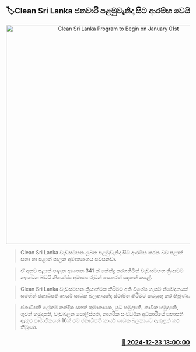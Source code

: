 <p align='center'><b><h2 align='center' title='Clean Sri Lanka Program to Begin on January 01st'>🏷Clean Sri Lanka ජනවාරි පළමුවැනිදා සිට ආරම්භ වෙයි</h2></b></p>
<p align='center'><img src='https://helakuru.sgp1.cdn.digitaloceanspaces.com/esana/images/lib/gosl-government-archived.jpg' width='600' alt='Clean Sri Lanka Program to Begin on January 01st'></p>

> Clean Sri Lanka වැඩසටහන ලබන පළමුවැනිදා සිට ආරම්භ කරන බව පළාත් සභා හා පළාත් පාලන අමාත්‍යාංශය පවසනවා.

> ඒ අනුව පළාත් පාලන ආයතන 341 ක් කේන්ද්‍ර කරගනිමින් වැඩසටහන ක්‍රියාවට නැංවෙන බවයි නියෝජ්‍ය අමාත්‍ය රුවන් සෙනරත් සඳහන් කළේ.

> Clean Sri Lanka වැඩසටහන ක්‍රියාත්මක කිරිමට අති විශේෂ ගැසට් නිවේදනයක් සමඟින් ජනාධිපති කාර්ය සාධක බලකායක්ද ස්ථාපිත කිරීමට කටයුතු කර තිබුණා.

> ජනාධිපති ලේකම් නන්දික සනත් කුමානායක, යුධ හමුදාපති, නාවික හමුදාපති, ගුවන් හමුදාපති, වැඩබලන පොලිස්පති, නාගරික සංවර්ධන අධිකාරියේ සභාපති ඇතුළු සාමාජිකයන් 16ක් එම ජනාධිපති කාර්ය සාධක බලකායට ඇතුළත් කර තිබුණා.



<h3 align='right'><a href='https://www.helakuru.lk/esana/p/106069/'>📅 2024-12-23 13:00:00</a></h3>
